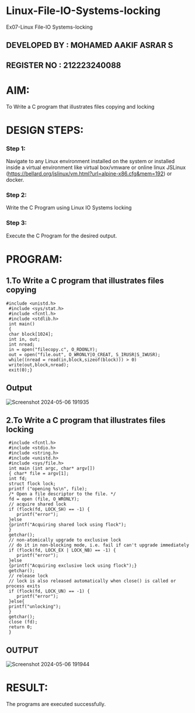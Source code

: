 # Linux-File-IO-Systems-locking
Ex07-Linux File-IO Systems-locking

## DEVELOPED BY : MOHAMED AAKIF ASRAR S
## REGISTER NO : 212223240088

# AIM:
To Write a C program that illustrates files copying and locking

# DESIGN STEPS:

### Step 1:

Navigate to any Linux environment installed on the system or installed inside a virtual environment like virtual box/vmware or online linux JSLinux (https://bellard.org/jslinux/vm.html?url=alpine-x86.cfg&mem=192) or docker.

### Step 2:

Write the C Program using Linux IO Systems locking

### Step 3:

Execute the C Program for the desired output. 

# PROGRAM:

## 1.To Write a C program that illustrates files copying 

```
#include <unistd.h>
 #include <sys/stat.h>
 #include <fcntl.h>
 #include <stdlib.h>
 int main()
 {
 char block[1024];
 int in, out;
 int nread;
 in = open("filecopy.c", O_RDONLY);
 out = open("file.out", O_WRONLY|O_CREAT, S_IRUSR|S_IWUSR);
 while((nread = read(in,block,sizeof(block))) > 0)
 write(out,block,nread);
 exit(0);}
```

## Output

![Screenshot 2024-05-06 191935](https://github.com/MOHAMEDAAKIFASRAR/Linux-File-IO-Systems-locking/assets/148514683/6e12e587-1485-4141-80d3-0af0fff89551)



## 2.To Write a C program that illustrates files locking
```
 #include <fcntl.h>
 #include <stdio.h>
 #include <string.h>
 #include <unistd.h>
 #include <sys/file.h>
 int main (int argc, char* argv[])
 { char* file = argv[1];
 int fd;
 struct flock lock;
 printf ("opening %s\n", file);
 /* Open a file descriptor to the file. */
 fd = open (file, O_WRONLY);
 // acquire shared lock
 if (flock(fd, LOCK_SH) == -1) {
    printf("error");
 }else
 {printf("Acquiring shared lock using flock");
 }
 getchar();
 // non-atomically upgrade to exclusive lock
 // do it in non-blocking mode, i.e. fail if can't upgrade immediately
 if (flock(fd, LOCK_EX | LOCK_NB) == -1) {
    printf("error");
 }else
 {printf("Acquiring exclusive lock using flock");}
 getchar();
 // release lock
 // lock is also released automatically when close() is called or process exits
 if (flock(fd, LOCK_UN) == -1) {
    printf("error");
 }else{
 printf("unlocking");
 }
 getchar();
 close (fd);
 return 0;
 }
```


## OUTPUT


![Screenshot 2024-05-06 191944](https://github.com/MOHAMEDAAKIFASRAR/Linux-File-IO-Systems-locking/assets/148514683/b2284dcd-70e6-45e0-b4e9-30fd6366abad)


# RESULT:
The programs are executed successfully.

